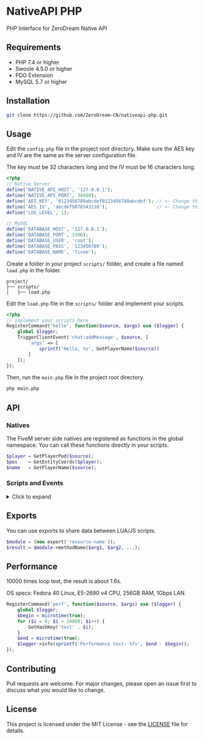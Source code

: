 # NativeAPI PHP
PHP Interface for ZeroDream Native API

## Requirements
- PHP 7.4 or higher
- Swoole 4.5.0 or higher
- PDO Extension
- MySQL 5.7 or higher

## Installation
```bash
git clone https://github.com/ZeroDream-CN/nativeapi-php.git
```

## Usage
Edit the `config.php` file in the project root directory. Make sure the AES key and IV are the same as the server configuration file.

The key must be 32 characters long and the IV must be 16 characters long.

```php
<?php
// Native Server
define('NATIVE_API_HOST', '127.0.0.1');
define('NATIVE_API_PORT', 38080);
define('AES_KEY', '0123456789abcdef0123456789abcdef'); // <- Change this
define('AES_IV', 'abcdef9876543210');                  // <- Change this
define('LOG_LEVEL', 1);

// MySQL
define('DATABASE_HOST', '127.0.0.1');
define('DATABASE_PORT', 3306);
define('DATABASE_USER', 'root');
define('DATABASE_PASS', '123456789');
define('DATABASE_NAME', 'fivem');
```

Create a folder in your project `scripts/` folder, and create a file named `load.php` in the folder.

```text
project/
├── scripts/
│   ├── load.php
```

Edit the `load.php` file in the `scripts/` folder and implement your scripts.

```php
<?php
// implement your scripts here
RegisterCommand('hello', function($source, $args) use ($logger) {
    global $logger;
    TriggerClientEvent('chat:addMessage', $source, [
        'args' => [
            sprintf('Hello, %s', GetPlayerName($source))
        ]
    ]);
});
```

Then, run the `main.php` file in the project root directory.

```bash
php main.php
```

## API

### Natives

The FiveM server side natives are registered as functions in the global namespace. You can call these functions directly in your scripts.

```php
$player = GetPlayerPed($source);
$pos    = GetEntityCoords($player);
$name   = GetPlayerName($source);
```

### Scripts and Events

<details>
<summary>Click to expand</summary>

### RegisterServerEvent
```php
RegisterServerEvent ( string $eventName, callable $callback )
```
Registers a server event with the specified name and callback function.

**Parameters:**
- `string $eventName`: The name of the server event to register.
- `callable $callback`: The callback function to execute when the event is triggered.

**Returns:**
- `bool`: `true` if the event was registered successfully, `false` otherwise.

### RegisterEvent
```php
RegisterEvent ( string $eventName, callable $callback )
```
Registers an event with the specified name and callback function.

**Parameters:**
- `string $eventName`: The name of the event to register.
- `callable $callback`: The callback function to execute when the event is triggered.

**Returns:**
- `bool`: `true` if the event was registered successfully, `false` otherwise.

### TriggerEvent
```php
TriggerEvent ( string $eventName, mixed ...$args )
```
Triggers an event with the specified name and arguments.

**Parameters:**
- `string $eventName`: The name of the event to trigger.
- `mixed ...$args`: The arguments to pass to the event callback.

**Returns:**
- `bool`: `true` if the event was triggered successfully, `false` otherwise.

### TriggerClientEvent
```php
TriggerClientEvent ( string $eventName, mixed ...$args )
```
Triggers a client event with the specified name and arguments.

**Parameters:**
- `string $eventName`: The name of the client event to trigger.
- `mixed ...$args`: The arguments to pass to the event callback.

**Returns:**
- `bool`: `true` if the event was triggered successfully, `false` otherwise.

### RegisterCommand
```php
RegisterCommand ( string $command, callable $callback, bool $restricted = false )
```
Registers a command with the specified name, callback function, and restriction status.

**Parameters:**
- `string $command`: The name of the command to register.
- `callable $callback`: The callback function to execute when the command is triggered.
- `bool $restricted`: Whether the command is restricted (default is `false`).

**Returns:**
- `bool`: `true` if the command was registered successfully, `false` otherwise.

### EvalCode
```php
EvalCode ( string $code )
```
Evaluates the specified code and processes the result.

**Parameters:**
- `string $code`: The code to evaluate.

**Returns:**
- `mixed`: The processed result of the evaluated code.

### CreateThread
```php
CreateThread ( callable $callback )
```
Creates a new thread with the specified callback function.

Do not nest threads! This can lead to unpredictable errors.
```php
CreateThread(function() {
    // ... some code
    CreateThread(function() {
        // The nested part
    });
});
```

**Parameters:**
- `callable $callback`: The callback function to execute in the new thread.

**Returns:**
- `int`: The ID of the created thread.

</details>

## Exports
You can use exports to share data between LUA/JS scripts.

```php
$module = (new export('resource-name'));
$result = $module->methodName($arg1, $arg2, ...);
```

## Performance
10000 times loop test, the result is about 1.6s.

OS specs: Fedora 40 Linux, E5-2690 v4 CPU, 256GB RAM, 1Gbps LAN.
```php
RegisterCommand('perf', function($source, $args) use ($logger) {
    global $logger;
    $begin = microtime(true);
    for ($i = 0; $i < 10000; $i++) {
        GetHashKey('test' . $i);
    }
    $end = microtime(true);
    $logger->info(sprintf('Performance test: %fs', $end - $begin));
});
```

## Contributing
Pull requests are welcome. For major changes, please open an issue first to discuss what you would like to change.

## License
This project is licensed under the MIT License - see the [LICENSE](LICENSE) file for details.
